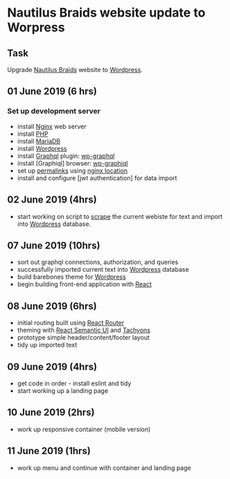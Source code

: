 # Nautilus Braids website update to Worpress

## Task

Upgrade [Nautilus Braids] website to [Wordpress].

## 01 June 2019 (6 hrs)

### Set up development server

* install [Nginx] web server
* install [PHP]
* install [MariaDB]
* install [Wordpress]
* install [Graphql] plugin: [wp-graphql]
* install [Graphiql] browser: [wp-graphiql]
* set up [permalinks] using [nginx location]
* install and configure [jwt authentication] for data import

## 02 June 2019 (4hrs)

* start working on script to [scrape] the current webiste for text and import
  into [Wordpress] database.

## 07 June 2019 (10hrs)

* sort out graphql connections, authorization, and queries
* successfully imported current text into [Wordpress] database
* build barebones theme for [Wordpress]
* begin building front-end application with [React]

## 08 June 2019 (6hrs)

* initial routing built using [React Router]
* theming with [React Semantic UI] and [Tachyons]
* prototype simple header/content/footer layout
* tidy up imported text

## 09 June 2019 (4hrs)

* get code in order - install eslint and tidy
* start working up a landing page

## 10 June 2019 (2hrs)

* work up responsive container (mobile version)

## 11 June 2019 (1hrs)

* work up menu and continue with container and landing page

[Nautilus Braids]: https://nautilusbraids.co.nz
[Wordpress]: https://wordpress.org
[Nginx]: https://nginx.org
[PHP]: https://php.net
[MariaDB]: https://mariadb.org
[MySQL]: https://mysql.com
[Graphql]: https://graphql.org
[wp-graphql]: https://github.com/wp-graphql/wp-graphql
[wp-graphiql]: https://github.com/wp-graphql/wp-graphiql
[permalinks]: https://wordpress.org/support/aricale/using-permalinks
[nginx location]: https://nginxlibrary.com/wordpress-permalinks
[scrape]: https://en.wikipedia.org/wiki/Web_scraping
[jwt authenticaition]: https://github.com/wp-graphql/wp-graphql-jwt-authentication
[React]: https://reactjs.org
[React Router]: https://reacttraining.com/react-router/
[React Semantic UI]: https://react.semantic-ui.com
[Tachyons]: https://tachyons.io/
